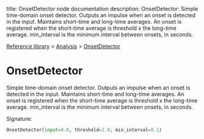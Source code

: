 title: OnsetDetector node documentation
description: OnsetDetector: Simple time-domain onset detector. Outputs an impulse when an onset is detected in the input. Maintains short-time and long-time averages. An onset is registered when the short-time average is threshold x the long-time average. min_interval is the minimum interval between onsets, in seconds.

[Reference library](../../index.md) > [Analysis](../index.md) > [OnsetDetector](index.md)

# OnsetDetector

Simple time-domain onset detector. Outputs an impulse when an onset is detected in the input. Maintains short-time and long-time averages. An onset is registered when the short-time average is threshold x the long-time average. min_interval is the minimum interval between onsets, in seconds.

Signature:
```python
OnsetDetector(input=0.0, threshold=2.0, min_interval=0.1)
```

